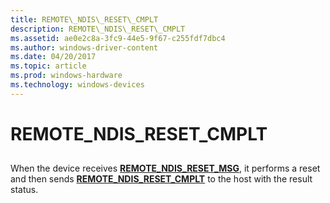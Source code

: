 ```yaml
---
title: REMOTE\_NDIS\_RESET\_CMPLT
description: REMOTE\_NDIS\_RESET\_CMPLT
ms.assetid: ae0e2c8a-3fc9-44e5-9f67-c255fdf7dbc4
ms.author: windows-driver-content
ms.date: 04/20/2017
ms.topic: article
ms.prod: windows-hardware
ms.technology: windows-devices
---
```


# REMOTE\_NDIS\_RESET\_CMPLT


## <a href="" id="ddk-remote-ndis-reset-cmplt-ng"></a>


When the device receives [**REMOTE\_NDIS\_RESET\_MSG**](https://msdn.microsoft.com/library/windows/hardware/ff570648), it performs a reset and then sends [**REMOTE\_NDIS\_RESET\_CMPLT**](https://msdn.microsoft.com/library/windows/hardware/ff570645) to the host with the result status.

 

 





